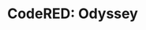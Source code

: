 ---
title: 'CodeRED: Odyssey'
description: My work at CodeRED Odyssey
startDate: 2022-06-05
endDate: 2022-11-30
url: https://abc.xyz
---